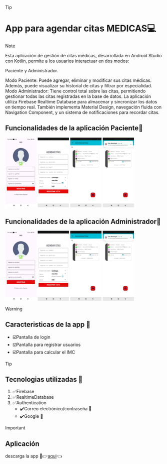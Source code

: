>[!TIP]
><h1>App para agendar citas MEDICAS💻</h1>

>[!NOTE]   
> <p> Esta aplicación de gestión de citas médicas, desarrollada en Android Studio con Kotlin, permite a los usuarios interactuar en dos modos:
  Paciente y Administrador.

Modo Paciente: Puede agregar, eliminar y modificar sus citas médicas. Además, puede visualizar su historial de citas y filtrar por especialidad.
Modo Administrador: Tiene control total sobre las citas, permitiendo gestionar todas las citas registradas en la base de datos.
La aplicación utiliza Firebase Realtime Database para almacenar y sincronizar los datos en tiempo real. También implementa Material Design,
navegación fluida con Navigation Component, y un sistema de notificaciones para recordar citas. </p>

<h2>Funcionalidades de la aplicación  Paciente📁</h2>
<p><img src="https://github.com/AndyCajas/IMC/blob/master/imagenes/img_registro.jpg?raw=true" width="100" alt=""> <img src="https://github.com/AndyCajas/AdministrarCitas/blob/master/imagenes/img3_p.jpg?raw=true" alt="" width="100">
    <img src="https://github.com/AndyCajas/AdministrarCitas/blob/master/imagenes/img2_p.jpg?raw=true" alt="" width="100">
    <img src="https://github.com/AndyCajas/AdministrarCitas/blob/master/imagenes/img1_p.jpg?raw=true" alt="" width="100">
</p>

<h2>Funcionalidades de la aplicación  Administrador📁</h2>
<p><img src="https://github.com/AndyCajas/IMC/blob/master/imagenes/img_registro.jpg?raw=true" width="100" alt=""> <img src="https://github.com/AndyCajas/AdministrarCitas/blob/master/imagenes/img3_p.jpg?raw=true" alt="" width="100">
    <img src="https://github.com/AndyCajas/AdministrarCitas/blob/master/imagenes/img2_p.jpg?raw=true" alt="" width="100">
    <img src="https://github.com/AndyCajas/AdministrarCitas/blob/master/imagenes/img1_p.jpg?raw=true" alt="" width="100">
</p>



>[!WARNING]
><h2>Caracteristicas de la app 📖 </h2>

<ul>
    <li>☑️Pantalla de login</li>
    <li>☑️Pantalla para registrar usuarios</li>
    <li>☑️Pantalla para calcular el IMC</li>
</ul>

>[!TIP]
><h2>Tecnologias utilizadas 📖 </h2>

<ol>
    <li>✅Firebase</li>
    <li>✅RealtimeDatabase</li>
    <li>✅Authentication
        <ul>
    <li>✔️Correo electrónico/contraseña 📧</li>
    <li>✔️Google 📱</li>
    
</ul>
    </li>
</ol>

    
>[!IMPORTANT]
> <h2>Aplicación</h2>


<p>descarga la app 📱👉<a href="imagenes/app_IMC.apk">aqui</a>👈</p>
